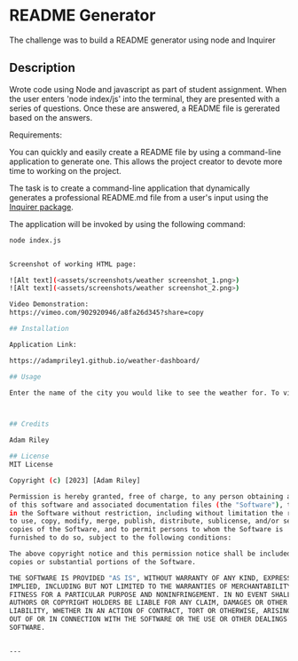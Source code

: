 # README Generator 

The challenge was to build a README generator using node and Inquirer


## Description

Wrote code using Node and javascript as part of student assignment. When the user enters 'node index/js' into the terminal, they are presented with a series of questions. Once these are answered, a README file is gererated based on the answers.


Requirements:

You can quickly and easily create a README file by using a command-line application to generate one. This allows the project creator to devote more time to working on the project.

The task is to create a command-line application that dynamically generates a professional README.md file from a user's input using the [Inquirer package](https://www.npmjs.com/package/inquirer). 

The application will be invoked by using the following command:

```bash
node index.js


Screenshot of working HTML page:

![Alt text](<assets/screenshots/weather screenshot_1.png>)
![Alt text](<assets/screenshots/weather screenshot_2.png>)

Video Demonstration:
https://vimeo.com/902920946/a8fa26d345?share=copy

## Installation

Application Link:

https://adampriley1.github.io/weather-dashboard/

## Usage

Enter the name of the city you would like to see the weather for. To view the weather of a previously searched city, click the created button below the search box. 



## Credits

Adam Riley 

## License
MIT License

Copyright (c) [2023] [Adam Riley]

Permission is hereby granted, free of charge, to any person obtaining a copy
of this software and associated documentation files (the "Software"), to deal
in the Software without restriction, including without limitation the rights
to use, copy, modify, merge, publish, distribute, sublicense, and/or sell
copies of the Software, and to permit persons to whom the Software is
furnished to do so, subject to the following conditions:

The above copyright notice and this permission notice shall be included in all
copies or substantial portions of the Software.

THE SOFTWARE IS PROVIDED "AS IS", WITHOUT WARRANTY OF ANY KIND, EXPRESS OR
IMPLIED, INCLUDING BUT NOT LIMITED TO THE WARRANTIES OF MERCHANTABILITY,
FITNESS FOR A PARTICULAR PURPOSE AND NONINFRINGEMENT. IN NO EVENT SHALL THE
AUTHORS OR COPYRIGHT HOLDERS BE LIABLE FOR ANY CLAIM, DAMAGES OR OTHER
LIABILITY, WHETHER IN AN ACTION OF CONTRACT, TORT OR OTHERWISE, ARISING FROM,
OUT OF OR IN CONNECTION WITH THE SOFTWARE OR THE USE OR OTHER DEALINGS IN THE
SOFTWARE.


---
